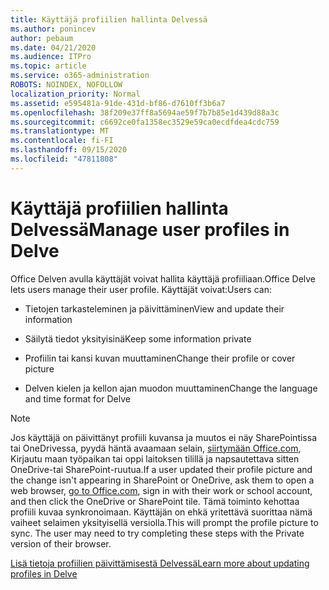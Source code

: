 ```yaml
---
title: Käyttäjä profiilien hallinta Delvessä
ms.author: ponincev
author: pebaum
ms.date: 04/21/2020
ms.audience: ITPro
ms.topic: article
ms.service: o365-administration
ROBOTS: NOINDEX, NOFOLLOW
localization_priority: Normal
ms.assetid: e595481a-91de-431d-bf86-d7610ff3b6a7
ms.openlocfilehash: 38f209e37ff8a5694ae59f7b7b85e1d439d88a3c
ms.sourcegitcommit: c6692ce0fa1358ec3529e59ca0ecdfdea4cdc759
ms.translationtype: MT
ms.contentlocale: fi-FI
ms.lasthandoff: 09/15/2020
ms.locfileid: "47811808"
---
```

# <a name="manage-user-profiles-in-delve"></a><span data-ttu-id="be9ff-102">Käyttäjä profiilien hallinta Delvessä</span><span class="sxs-lookup"><span data-stu-id="be9ff-102">Manage user profiles in Delve</span></span>

<span data-ttu-id="be9ff-103">Office Delven avulla käyttäjät voivat hallita käyttäjä profiiliaan.</span><span class="sxs-lookup"><span data-stu-id="be9ff-103">Office Delve lets users manage their user profile.</span></span> <span data-ttu-id="be9ff-104">Käyttäjät voivat:</span><span class="sxs-lookup"><span data-stu-id="be9ff-104">Users can:</span></span>
  
- <span data-ttu-id="be9ff-105">Tietojen tarkasteleminen ja päivittäminen</span><span class="sxs-lookup"><span data-stu-id="be9ff-105">View and update their information</span></span>
    
- <span data-ttu-id="be9ff-106">Säilytä tiedot yksityisinä</span><span class="sxs-lookup"><span data-stu-id="be9ff-106">Keep some information private</span></span>
    
- <span data-ttu-id="be9ff-107">Profiilin tai kansi kuvan muuttaminen</span><span class="sxs-lookup"><span data-stu-id="be9ff-107">Change their profile or cover picture</span></span>
    
- <span data-ttu-id="be9ff-108">Delven kielen ja kellon ajan muodon muuttaminen</span><span class="sxs-lookup"><span data-stu-id="be9ff-108">Change the language and time format for Delve</span></span>
    
> [!NOTE]
> <span data-ttu-id="be9ff-109">Jos käyttäjä on päivittänyt profiili kuvansa ja muutos ei näy SharePointissa tai OneDrivessa, pyydä häntä avaamaan selain, [siirtymään Office.com](https://www.office.com), Kirjautu maan työpaikan tai oppi laitoksen tilillä ja napsautettava sitten OneDrive-tai SharePoint-ruutua.</span><span class="sxs-lookup"><span data-stu-id="be9ff-109">If a user updated their profile picture and the change isn't appearing in SharePoint or OneDrive, ask them to open a web browser, [go to Office.com](https://www.office.com), sign in with their work or school account, and then click the OneDrive or SharePoint tile.</span></span> <span data-ttu-id="be9ff-110">Tämä toiminto kehottaa profiili kuvaa synkronoimaan. Käyttäjän on ehkä yritettävä suorittaa nämä vaiheet selaimen yksityisellä versiolla.</span><span class="sxs-lookup"><span data-stu-id="be9ff-110">This will prompt the profile picture to sync. The user may need to try completing these steps with the Private version of their browser.</span></span> 
  
[<span data-ttu-id="be9ff-111">Lisä tietoja profiilien päivittämisestä Delvessä</span><span class="sxs-lookup"><span data-stu-id="be9ff-111">Learn more about updating profiles in Delve</span></span>](https://go.microsoft.com/fwlink/?linkid=735070)
  

